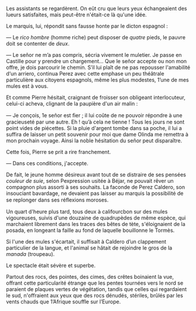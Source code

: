 Les assistants se regardèrent. On eût cru que leurs yeux échangeaient des lueurs satisfaites, mais peut-être n'était-ce là qu'une idée.
 
Le marquis, lui, répondit sans fausse honte par le dicton espagnol :

— Le _rico hombre_ (homme riche) peut disposer de _quatre_ pieds, le pauvre
doit se contenter de _deux_.
 
— Le señor ne m’a pas compris, sécria vivement le muletier. Je passe en Castille pour y prendre un chargement... Que le señor accepte ou non mon offre, je dois parcourir le chemin. S’il lui plaît de ne pas repousser l'amabilité d‘un arriero, continua Perez avec cette emphase un peu théâtrale
particulière aux citoyens espagnols, même les plus modestes, 1’une de mes
mules est à vous.

Et comme Pierre hésitait, craignant de froisser son obligeant interlocuteur, celui-ci acheva, clignant de la paupière d'un air malin :

— Je conçois, 1e señor est ﬁer ; il lui coûte de ne pouvoir répondre à une
gracieuseté par une autre. Eh ! qu’à cela ne tienne ! Tous les jours ne sont
point vides de piécettes. Si la pluie d'argent tombe dans sa poche, il lui a
suffira de laisser un petit souvenir pour moi que dame Olinda me remettra
à mon prochain voyage. Ainsi la noble hésitation du señor peut disparaître.

Cette fois, Pierre se prit a rire franchement.

— Dans ces conditions, j'accepte.

De fait, le jeune homme désireux avant tout de se distraire de ses pensées _couleur de suie_, selon Pexpression usitée à Béjar, ne pouvait rêver un
compagnon plus assorti à ses souhaits. La faconde de Perez Caldero, son
insouciant bavardage, ne devaient pas laisser au marquis la possibilité de se replonger dans ses réﬂexions moroses.

Un quart d'heure plus tard, tous deux à califourcbon sur des mules
vigoureuses, suivis d'une douzaine de quadrupèdes de même espèce, qui
marchaient librement dans les traces des bêtes de tète, s'éloignaient de la
posada, en longeant la faille au fond de laquelle bouillonne le Tormès.

Si l'une des mules s'écartait, il suffisait à Caldero d’un clappement particulier de la langue, et l'animal se hâtait de rejoindre le gros de la _manada_ (troupeau).

Le spectacle était sévère et superbe.

Partout des rocs, des pointes, des cimes, des crêtes boinaient la vue,
offrant cette particularité étrange que les pentes tournées vers le nord se
paraient de plaques vertes de végétation, tandis que celles qui regardaient le sud, n'offraient aux yeux que des rocs dénudés, stériles, brûlés par les vents chauds que 1’Afrique souffle sur l’Europe.

   
    
  
  



  
  
 
 
  

